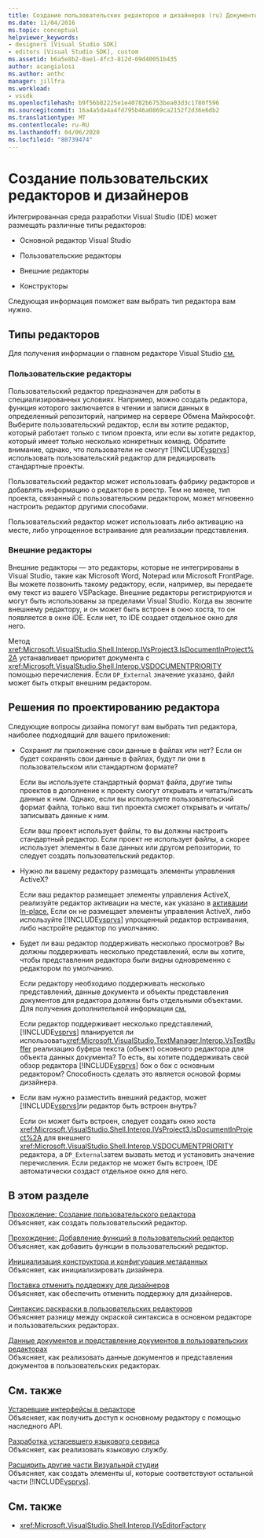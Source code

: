 ```yaml
---
title: Создание пользовательских редакторов и дизайнеров (ru) Документы Майкрософт
ms.date: 11/04/2016
ms.topic: conceptual
helpviewer_keywords:
- designers [Visual Studio SDK]
- editors [Visual Studio SDK], custom
ms.assetid: b6a5e8b2-0ae1-4fc3-812d-09d40051b435
author: acangialosi
ms.author: anthc
manager: jillfra
ms.workload:
- vssdk
ms.openlocfilehash: b9f56b82225e1e40782b6753bea03d3c1780f596
ms.sourcegitcommit: 16a4a5da4a4fd795b46a0869ca2152f2d36e6db2
ms.translationtype: MT
ms.contentlocale: ru-RU
ms.lasthandoff: 04/06/2020
ms.locfileid: "80739474"
---
```

# <a name="create-custom-editors-and-designers"></a>Создание пользовательских редакторов и дизайнеров

Интегрированная среда разработки Visual Studio (IDE) может размещать различные типы редакторов:

- Основной редактор Visual Studio

- Пользовательские редакторы

- Внешние редакторы

- Конструкторы

Следующая информация поможет вам выбрать тип редактора вам нужно.

## <a name="types-of-editor"></a>Типы редакторов

Для получения информации о главном редакторе Visual Studio [см.](../extensibility/extending-the-editor-and-language-services.md)

### <a name="custom-editors"></a>Пользовательские редакторы
 Пользовательский редактор предназначен для работы в специализированных условиях. Например, можно создать редактора, функция которого заключается в чтении и записи данных в определенный репозиторий, например на сервере Обмена Майкрософт. Выберите пользовательский редактор, если вы хотите редактор, который работает только с типом проекта, или если вы хотите редактор, который имеет только несколько конкретных команд. Обратите внимание, однако, что пользователи не смогут [!INCLUDE[vsprvs](../code-quality/includes/vsprvs_md.md)] использовать пользовательский редактор для редицировать стандартные проекты.

 Пользовательский редактор может использовать фабрику редакторов и добавлять информацию о редакторе в реестр. Тем не менее, тип проекта, связанный с пользовательским редактором, может мгновенно настроить редактор другими способами.

 Пользовательский редактор может использовать либо активацию на месте, либо упрощенное встраивание для реализации представления.

### <a name="external-editors"></a>Внешние редакторы
 Внешние редакторы — это редакторы, которые не интегрированы в Visual Studio, такие как Microsoft Word, Notepad или Microsoft FrontPage. Вы можете позвонить такому редактору, если, например, вы передаете ему текст из вашего VSPackage. Внешние редакторы регистрируются и могут быть использованы за пределами Visual Studio. Когда вы звоните внешнему редактору, и он может быть встроен в окно хоста, то он появляется в окне iDE. Если нет, то IDE создает отдельное окно для него.

 Метод <xref:Microsoft.VisualStudio.Shell.Interop.IVsProject3.IsDocumentInProject%2A> устанавливает приоритет документа с <xref:Microsoft.VisualStudio.Shell.Interop.VSDOCUMENTPRIORITY> помощью перечисления. Если `DP_External` значение указано, файл может быть открыт внешним редактором.

## <a name="editor-design-decisions"></a>Решения по проектированию редактора
 Следующие вопросы дизайна помогут вам выбрать тип редактора, наиболее подходящий для вашего приложения:

- Сохранит ли приложение свои данные в файлах или нет? Если он будет сохранять свои данные в файлах, будут ли они в пользовательском или стандартном формате?

   Если вы используете стандартный формат файла, другие типы проектов в дополнение к проекту смогут открывать и читать/писать данные к ним. Однако, если вы используете пользовательский формат файла, только ваш тип проекта сможет открывать и читать/записывать данные к ним.

   Если ваш проект использует файлы, то вы должны настроить стандартный редактор. Если проект не использует файлы, а скорее использует элементы в базе данных или другом репозитории, то следует создать пользовательский редактор.

- Нужно ли вашему редактору размещать элементы управления ActiveX?

   Если ваш редактор размещает элементы управления ActiveX, реализуйте редактор активации на месте, как указано в [активации In-place.](/visualstudio/misc/in-place-activation?view=vs-2015) Если он не размещает элементы управления ActiveX, либо используйте [!INCLUDE[vsprvs](../code-quality/includes/vsprvs_md.md)] упрощенный редактор встраивания, либо настройте редактор по умолчанию.

- Будет ли ваш редактор поддерживать несколько просмотров? Вы должны поддерживать несколько представлений, если вы хотите, чтобы представления редактора были видны одновременно с редактором по умолчанию.

   Если редактору необходимо поддерживать несколько представлений, данные документа и объекты представления документов для редактора должны быть отдельными объектами. Для получения дополнительной информации [см.](../extensibility/supporting-multiple-document-views.md)

   Если редактор поддерживает несколько представлений, [!INCLUDE[vsprvs](../code-quality/includes/vsprvs_md.md)] планируется ли использовать<xref:Microsoft.VisualStudio.TextManager.Interop.VsTextBuffer> реализацию буфера текста (объект) основного редактора для объекта данных документа? То есть, вы хотите поддерживать свой обзор редактора [!INCLUDE[vsprvs](../code-quality/includes/vsprvs_md.md)] бок о бок с основным редактором? Способность сделать это является основой формы дизайнера.

- Если вам нужно разместить внешний редактор, может [!INCLUDE[vsprvs](../code-quality/includes/vsprvs_md.md)]ли редактор быть встроен внутрь?

   Если он может быть встроен, следует создать окно хоста <xref:Microsoft.VisualStudio.Shell.Interop.IVsProject3.IsDocumentInProject%2A> для внешнего <xref:Microsoft.VisualStudio.Shell.Interop.VSDOCUMENTPRIORITY> редактора, а `DP_External`затем вызвать метод и установить значение перечисления. Если редактор не может быть встроен, IDE автоматически создаст отдельное окно для него.

## <a name="in-this-section"></a>В этом разделе

[Прохождение: Создание пользовательского редактора](../extensibility/walkthrough-creating-a-custom-editor.md)\
Объясняет, как создать пользовательский редактор.

[Прохождение: Добавление функций в пользовательский редактор](../extensibility/walkthrough-adding-features-to-a-custom-editor.md)\
Объясняет, как добавить функции в пользовательский редактор.

[Инициализация конструктора и конфигурация метаданных](../extensibility/designer-initialization-and-metadata-configuration.md)\
Объясняет, как инициализировать дизайнера.

[Поставка отменить поддержку для дизайнеров](../extensibility/supplying-undo-support-to-designers.md)\
Объясняет, как обеспечить отменить поддержку для дизайнеров.

[Синтаксис раскраски в пользовательских редакторов](../extensibility/syntax-coloring-in-custom-editors.md)\
Объясняет разницу между окраской синтаксиса в основном редакторе и пользовательских редакторах.

[Данные документов и представление документов в пользовательских редакторах](../extensibility/document-data-and-document-view-in-custom-editors.md)\
Объясняет, как реализовать данные документов и представления документов в пользовательских редакторах.

## <a name="related-sections"></a>См. также

[Устаревшие интерфейсы в редакторе](/visualstudio/extensibility/legacy-interfaces-in-the-editor?view=vs-2015)\
Объясняет, как получить доступ к основному редактору с помощью наследного API.

[Разработка устаревшего языкового сервиса](../extensibility/internals/developing-a-legacy-language-service.md)\
Объясняет, как реализовать языковую службу.

[Расширить другие части Визуальной студии](../extensibility/extending-other-parts-of-visual-studio.md)\
Объясняет, как создать элементы uI, которые соответствуют остальной части [!INCLUDE[vsprvs](../code-quality/includes/vsprvs_md.md)].

## <a name="see-also"></a>См. также

- <xref:Microsoft.VisualStudio.Shell.Interop.IVsEditorFactory>
